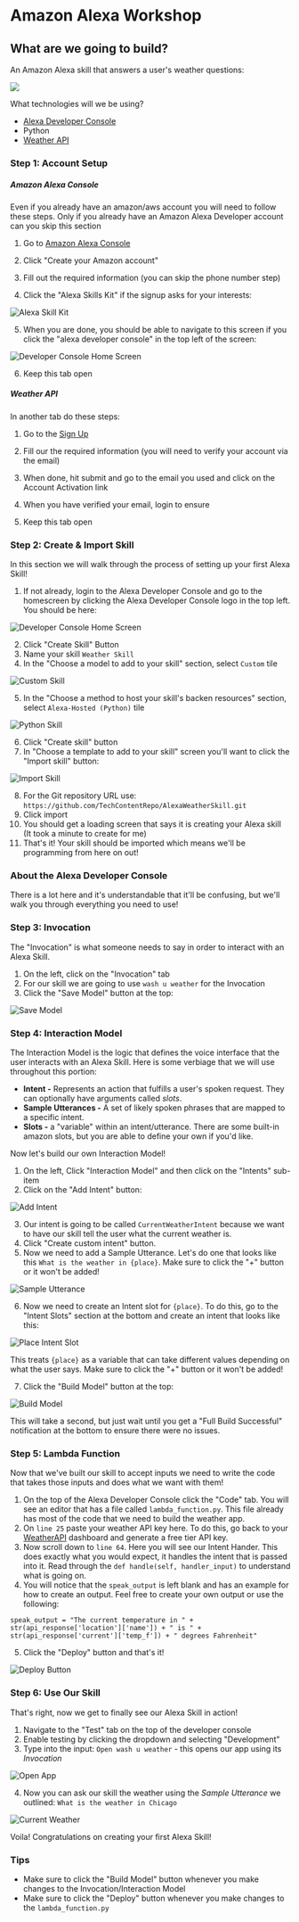# Amazon Alexa Workshop

## What are we going to build?
An Amazon Alexa skill that answers a user's weather questions:

![](https://github.com/TechContentRepo/AlexaWeatherSkill/blob/master/photos/Current%20Weather.png?raw=true)

What technologies will we be using?
- [Alexa Developer Console](https://developer.amazon.com/alexa/console/ask)
- Python
- [Weather API](https://weatherapi.com)


### Step 1: Account Setup
##### Amazon Alexa Console #####
Even if you already have an amazon/aws account you will need to follow these steps. Only if you already have an Amazon Alexa Developer account can you skip this section
1. Go to [Amazon Alexa Console](https://developer.amazon.com/alexa/console/ask) 

2. Click "Create your Amazon account" 
3. Fill out the required information (you can skip the phone number step)
4. Click the "Alexa Skills Kit" if the signup asks for your interests:

![Alexa Skill Kit](https://github.com/TechContentRepo/AlexaWeatherSkill/blob/master/photos/Alexa%20Skill%20Kit.png?raw=true)

5. When you are done, you should be able to navigate to this screen if you click the "alexa developer console" in the top left of the screen: 

![Developer Console Home Screen](https://github.com/TechContentRepo/AlexaWeatherSkill/blob/master/photos/Developer%20Console%20Home%20Screen.png?raw=true)

6. Keep this tab open

##### Weather API #####
In another tab do these steps:
1. Go to the [Sign Up](https://www.weatherapi.com/signup.aspx)

2. Fill our the required information (you will need to verify your account via the email)
3. When done, hit submit and go to the email you used and click on the Account Activation link
4. When you have verified your email, login to ensure 
5. Keep this tab open

### Step 2: Create & Import Skill
In this section we will walk through the process of setting up your first Alexa Skill!
1. If not already, login to the Alexa Developer Console and go to the homescreen by clicking the Alexa Developer Console logo in the top left. You should be here: 

![Developer Console Home Screen](https://github.com/TechContentRepo/AlexaWeatherSkill/blob/master/photos/Developer%20Console%20Home%20Screen.png?raw=true)

2. Click "Create Skill" Button
3. Name your skill `Weather Skill`
4. In the "Choose a model to add to your skill" section, select `Custom` tile 

![Custom Skill](https://github.com/TechContentRepo/AlexaWeatherSkill/blob/master/photos/Custom%20Skill.png?raw=true)

5. In the "Choose a method to host your skill's backen resources" section, select `Alexa-Hosted (Python)` tile

![Python Skill](https://github.com/TechContentRepo/AlexaWeatherSkill/blob/master/photos/Python%20Skill.png?raw=true)

6. Click "Create skill" button
7. In "Choose a template to add to your skill" screen you'll want to click the "Import skill" button: 

![Import Skill](https://github.com/TechContentRepo/AlexaWeatherSkill/blob/master/photos/Import%20Skill.png?raw=true)

8. For the Git repository URL use:
`https://github.com/TechContentRepo/AlexaWeatherSkill.git`
9. Click import
10. You should get a loading screen that says it is creating your Alexa skill (It took a minute to create for me)
11. That's it! Your skill should be imported which means we'll be programming from here on out!


### About the Alexa Developer Console ###
There is a lot here and it's understandable that it'll be confusing, but we'll walk you through everything you need to use!

### Step 3: Invocation ###
The "Invocation" is what someone needs to say in order to interact with an Alexa Skill. 
1) On the left, click on the "Invocation" tab
2) For our skill we are going to use `wash u weather` for the Invocation 
3) Click the "Save Model" button at the top:

![Save Model](https://github.com/TechContentRepo/AlexaWeatherSkill/blob/master/photos/Save%20Model.png?raw=true)

### Step 4: Interaction Model ###
The Interaction Model is the logic that defines the voice interface that the user interacts with an Alexa Skill. Here is some verbiage that we will use throughout this portion:
- **Intent -** Represents an action that fulfills a user's spoken request. They can optionally have arguments called *slots*.
- **Sample Utterances  -** A set of likely spoken phrases that are mapped to a specific intent.
- **Slots -** a "variable" within an intent/utterance. There are some built-in amazon slots, but you are able to define your own if you'd like.
 
Now let's build our own Interaction Model!
1) On the left, Click "Interaction Model" and then click on the "Intents" sub-item
2) Click on the "Add Intent" button:

![Add Intent](https://github.com/TechContentRepo/AlexaWeatherSkill/blob/master/photos/Add%20Intent.png?raw=true)

3) Our intent is going to be called `CurrentWeatherIntent` because we want to have our skill tell the user what the current weather is.
4) Click "Create custom intent" button.
5) Now we need to add a Sample Utterance. Let's do one that looks like this `What is the weather in {place}`. Make sure to click the "+" button or it won't be added!

![Sample Utterance](https://github.com/TechContentRepo/AlexaWeatherSkill/blob/master/photos/Sample%20Utterance.png?raw=true)

6) Now we need to create an Intent slot for `{place}`. To do this, go to the "Intent Slots" section at the bottom and create an intent that looks like this:

![Place Intent Slot](https://github.com/TechContentRepo/AlexaWeatherSkill/blob/master/photos/Place%20Intent%20Slot.png?raw=true)

This treats `{place}` as a variable that can take different values depending on what the user says. Make sure to click the "+" button or it won't be added!

7) Click the "Build Model" button at the top:

![Build Model](https://github.com/TechContentRepo/AlexaWeatherSkill/blob/master/photos/Build%20Model.png?raw=true)

This will take a second, but just wait until you get a "Full Build Successful" notification at the bottom to ensure there were no issues. 

### Step 5: Lambda Function ###
Now that we've built our skill to accept inputs we need to write the code that takes those inputs and does what we want with them! 
1) On the top of the Alexa Developer Console click the "Code" tab. You will see an editor that has a file called `lambda_function.py`. This file already has most of the code that we need to build the weather app. 
2) On `line 25` paste your weather API key here. To do this, go back to your [WeatherAPI](https://www.weatherapi.com/login.aspx) dashboard and generate a free tier API key. 
3) Now scroll down to `line 64`. Here you will see our Intent Hander. This does exactly what you would expect, it handles the intent that is passed into it. Read through the `def handle(self, handler_input)` to understand what is going on.
4) You will notice that the `speak_output` is left blank and has an example for how to create an output. Feel free to create your own output or use the following:
```
speak_output = "The current temperature in " + str(api_response['location']['name']) + " is " + str(api_response['current']['temp_f']) + " degrees Fahrenheit"

```
5) Click the "Deploy" button and that's it!

![Deploy Button](https://github.com/TechContentRepo/AlexaWeatherSkill/blob/master/photos/Deploy%20Button.png?raw=true)


### Step 6: Use Our Skill ###
That's right, now we get to finally see our Alexa Skill in action!
1) Navigate to the "Test" tab on the top of the developer console
2) Enable testing by clicking the dropdown and selecting "Development"
3) Type into the input: `Open wash u weather` - this opens our app using its *Invocation*

![Open App](https://github.com/TechContentRepo/AlexaWeatherSkill/blob/master/photos/Open%20App.png?raw=true)

4) Now you can ask our skill the weather using the *Sample Utterance* we outlined:
`What is the weather in Chicago`

![Current Weather](https://github.com/TechContentRepo/AlexaWeatherSkill/blob/master/photos/Current%20Weather.png?raw=true)

Voila! Congratulations on creating your first Alexa Skill!

### Tips ###
- Make sure to click the "Build Model" button whenever you make changes to the Invocation/Interaction Model
- Make sure to click the "Deploy" button whenever you make changes to the `lambda_function.py`


